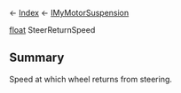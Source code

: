 ← [Index](Api-Index) ← [IMyMotorSuspension](Sandbox.ModAPI.Ingame.IMyMotorSuspension)

[float](System.Single) SteerReturnSpeed

## Summary

Speed at which wheel returns from steering.

